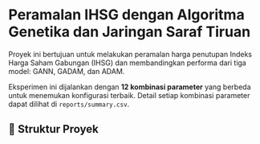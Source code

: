 # Peramalan IHSG dengan Algoritma Genetika dan Jaringan Saraf Tiruan

Proyek ini bertujuan untuk melakukan peramalan harga penutupan Indeks Harga Saham Gabungan (IHSG) dan membandingkan performa dari tiga model: GANN, GADAM, dan ADAM.

Eksperimen ini dijalankan dengan **12 kombinasi parameter** yang berbeda untuk menemukan konfigurasi terbaik. Detail setiap kombinasi parameter dapat dilihat di `reports/summary.csv`.

## 📂 Struktur Proyek
